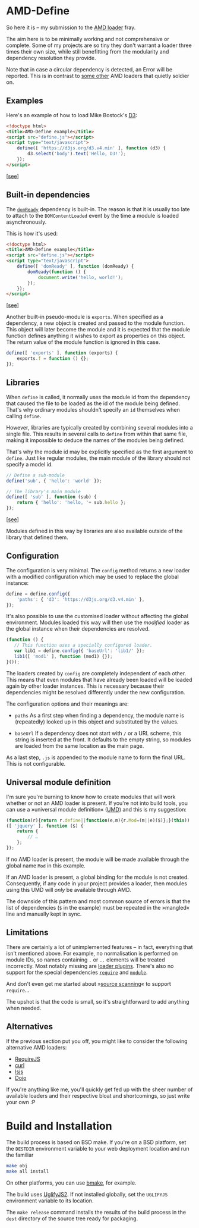 AMD-Define
==========

So here it is – my submission to the [AMD loader][AMD] fray.

The aim here is to be minimally working and not comprehensive or complete.
Some of my projects are so tiny they don't warrant a loader three times
their own size, while still benefitting from the modularity and dependency
resolution they provide.

Note that in case a circular dependency is detected, an Error will be
reported. This is in contrast to [some other][CYC] AMD loaders that quietly
soldier on.


Examples
--------

Here's an example of how to load Mike Bostock's [D3](https://d3js.org/):

```html
<!doctype html>
<title>AMD-Define example</title>
<script src="define.js"></script>
<script type="text/javascript">
    define([ 'https://d3js.org/d3.v4.min' ], function (d3) {
        d3.select('body').text('Hello, D3!');
    });
</script>
```
\[[see](examples/hello-d3.html)\]


Built-in dependencies
---------------------

The [`domReady`][DR] dependency is built-in. The reason is that it is
usually too late to attach to the `DOMContentLoaded` event by the time a
module is loaded asynchronously.

This is how it's used:

```html
<!doctype html>
<title>AMD-Define example</title>
<script src="define.js"></script>
<script type="text/javascript">
    define([ 'domReady' ], function (domReady) {
        domReady(function () {
            document.write('hello, world!');
        });
    });
</script>
```
\[[see](examples/domReady.html)\]


Another built-in pseudo-module is `exports`. When specified as a
dependency, a new object is created and passed to the module function. This
object will later become the module and it is expected that the module
function defines anything it wishes to export as properties on this object.
The return value of the module function is ignored in this case.

```javascript
define([ 'exports' ], function (exports) {
    exports.f = function () {};
});
```


Libraries
---------

When `define` is called, it normally uses the module id from the dependency
that caused the file to be loaded as the id of the module being defined.
That's why ordinary modules shouldn't specify an `id` themselves when
calling `define`.

However, libraries are typically created by combining several modules into
a single file. This results in several calls to `define` from within that
same file, making it impossible to deduce the names of the modules being
defined.

That's why the module id may be explicitly specified as the first argument
to `define`. Just like regular modules, the main module of the library
should not specify a model id.

```javascript
// Define a sub-module
define('sub', { 'hello': 'world' });

// The library's main module
define([ 'sub' ], function (sub) {
    return { 'hello': 'hello, '+ sub.hello };
});
```
\[[see](examples/lib.html)\]

Modules defined in this way by libraries are also available outside of the
library that defined them.


Configuration
-------------

The configuration is very minimal. The `config` method returns a new loader
with a modified configuration which may be used to replace the global
instance:

```javascript
define = define.config({
    'paths': { 'd3': 'https://d3js.org/d3.v4.min' },
});
```

It's also possible to use the customised loader without affecting the
global environment. Modules loaded this way will then use the *modified*
loader as the global instance when their dependencies are resolved.

```javascript
(function () {
   // This function uses a specially configured loader.
   var lib1 = define.config({ 'baseUrl': 'lib1/' });
   lib1([ 'mod1' ], function (mod1) {});
}());
```

The loaders created by `config` are completely independent of each other.
This means that even modules that have already been loaded will be loaded
again by other loader instances. This is necessary because their
dependencies might be resolved differently under the new configuration.

The configuration options and their meanings are:

* `paths`
  As a first step when finding a dependency, the module name is
  (repeatedly) looked up in this object and substituted by the values.

* `baseUrl`
  If a dependency does not start with `/` or a URL scheme, this string is
  inserted at the front. It defaults to the empty string, so modules are
  loaded from the same location as the main page.

As a last step, `.js` is appended to the module name to form the final URL.
This is not configurable.


Universal module definition
---------------------------

I'm sure you're burning to know how to create modules that will work
whether or not an AMD loader is present. If you're not into build tools,
you can use a »universal module definition« ([UMD][UMD]) and this is my
suggestion:

```javascript
(function(r){return r.define||function(e,m){r.Mod=(m||e)($)};}(this))
([ 'jquery' ], function ($) {
    return {
        // …
    };
});
```

If no AMD loader is present, the module will be made available through the
global name `Mod` in this example.

If an AMD loader is present, a global binding for the module is not
created. Consequently, if any code in your project provides a loader, then
modules using this UMD will *only* be available through AMD.

The downside of this pattern and most common source of errors is that the
list of dependencies (`$` in the example) must be repeated in the »mangled«
line and manually kept in sync.


Limitations
-----------

There are certainly a lot of unimplemented features – in fact, everything
that isn't mentioned above. For example, no normalisation is performed on
module IDs, so names containing `.` or `..` elements will be treated
incorrectly. Most notably missing are [loader plugins][PLUG]. There's also
no support for the special dependencies [`require`][REQ0] and
[`module`][CJS].

And don't even get me started about »[source scanning][REQ1]« to support
`require`…

The upshot is that the code is small, so it's straightforward to add
anything when needed.


Alternatives
------------

If the previous section put you off, you might like to consider the
following alternative AMD loaders:

* [RequireJS](http://requirejs.org/)
* [curl](https://github.com/cujojs/curl)
* [lsjs](https://github.com/zazl/lsjs)
* [Dojo](http://dojotoolkit.org/)

If you're anything like me, you'll quickly get fed up with the sheer number
of available loaders and their respective bloat and shortcomings, so just
write your own :P


[AMD]:  https://github.com/amdjs/amdjs-api/blob/master/AMD.md
[CJS]:  http://www.requirejs.org/docs/api.html#cjsmodule
[CYC]:  http://www.requirejs.org/docs/api.html#circular
[DR]:   http://www.requirejs.org/docs/api.html#pageload
[PLUG]: https://github.com/amdjs/amdjs-api/blob/master/LoaderPlugins.md
[REQ0]: https://github.com/amdjs/amdjs-api/blob/master/require.md
[REQ1]: http://www.requirejs.org/docs/whyamd.html#sugar
[UMD]:  https://github.com/umdjs/umd


Build and Installation
======================

The build process is based on BSD make. If you're on a BSD platform, set
the `DESTDIR` environment variable to your web deployment location and run
the familiar

```sh
make obj
make all install
```

On other platforms, you can use [bmake][MAKE], for example.

The build uses [UglifyJS2][UJS]. If not installed globally, set the
`UGLIFYJS` environment variable to its location.

The `make release` command installs the results of the build process in the
`dest` directory of the source tree ready for packaging.


[MAKE]: http://crufty.net/help/sjg/bmake.html
[UJS]:  http://lisperator.net/uglifyjs/

